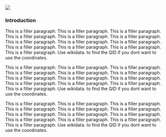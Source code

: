 <a href="https://www.juncture-digital.org"><img src="https://juncture-digital.github.io/juncture/static/images/ve-button.png"></a>

<param ve-config 
title="Olive"    
source-image="https://upload.wikimedia.org/wikipedia/commons/8/86/Air_Olive_1.JPG"   
banner="https://upload.wikimedia.org/wikipedia/commons/8/86/Air_Olive_1.JPG" 
height=100
author="Charissa Shang"
layout="vertical">

### Introduction
This is a filler paragraph. This is a filler paragraph. This is a filler paragraph. This is a filler paragraph. This is a filler paragraph. This is a filler paragraph. This is a filler paragraph. This is a filler paragraph. This is a filler paragraph. This is a filler paragraph. This is a filler paragraph. This is a filler paragraph. This is a filler paragraph. Use wikidata. to find the QID if you dont want to use the coordinates.
<param ve-map
	   center="42.14,18.00"
	   zoom="6"
	   caption="This is the region Apulia of Italy.">
	   
This is a filler paragraph. This is a filler paragraph. This is a filler paragraph. This is a filler paragraph. This is a filler paragraph. This is a filler paragraph. This is a filler paragraph. This is a filler paragraph. This is a filler paragraph. This is a filler paragraph. This is a filler paragraph. This is a filler paragraph. This is a filler paragraph. Use wikidata. to find the QID if you dont want to use the coordinates.
<param ve-map prefer-geojson
	   center="40.846,16.677"
	   zoom="6"
	   caption="This is the region Apulia of Italy.">   
<param ve-map-layer geojson
	   url="https://raw.githubusercontent.com/charissashang/plant-humanities-summerprogram/main/session-four/map.json"
	   show-labels
	   stroke-width="0">
<param ve-map-marker
	   url="wc:Olivenhain_mit_Xylella_fastidiosa_bei_Surano_LE_190710.jpg"
	   coords="42.269,17.387"
	   circle="true">
	   
This is a filler paragraph. This is a filler paragraph. This is a filler paragraph. This is a filler paragraph. This is a filler paragraph. This is a filler paragraph. This is a filler paragraph. This is a filler paragraph. This is a filler paragraph. This is a filler paragraph. This is a filler paragraph. This is a filler paragraph. This is a filler paragraph. Use wikidata. to find the QID if you dont want to use the coordinates.
<param ve-map prefer-geojson
	   center="40.846,16.677"
	   zoom="3"
	   caption="This is the region Apulia of Italy.">   
<param ve-map-layer geojson
	   url="https://raw.githubusercontent.com/charissashang/plant-humanities-summerprogram/main/session-four/line.json"
	   show-labels
	   stroke-width="0">
	   
	   
